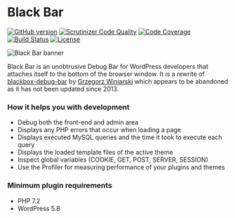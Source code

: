 # Black Bar

[![GitHub version](https://badge.fury.io/gh/pryley%2Fblackbar.svg)](https://badge.fury.io/gh/pryley%2Fblackbar) [![Scrutinizer Code Quality](https://scrutinizer-ci.com/g/pryley/blackbar/badges/quality-score.png?b=master)](https://scrutinizer-ci.com/g/pryley/blackbar/?branch=master) [![Code Coverage](https://scrutinizer-ci.com/g/pryley/blackbar/badges/coverage.png?b=master)](https://scrutinizer-ci.com/g/pryley/blackbar/?branch=master) [![Build Status](https://travis-ci.org/pryley/blackbar.svg?branch=master)](https://travis-ci.org/pryley/blackbar) [![License](https://img.shields.io/badge/license-GPLv3-brightgreen.svg)](https://github.com/pryley/blackbar/blob/master/LICENSE)

![Black Bar banner](+/banner-1544x500.png)

Black Bar is an unobtrusive Debug Bar for WordPress developers that attaches itself to the bottom of the browser window. It is a rewrite of [blackbox-debug-bar](https://wordpress.org/plugins/blackbox-debug-bar/) by [Grzegorz Winiarski](https://profiles.wordpress.org/gwin) which appears to be abandoned as it has not been updated since 2013.

### How it helps you with development

- Debug both the front-end and admin area
- Displays any PHP errors that occur when loading a page
- Displays executed MySQL queries and the time it took to execute each query
- Displays the loaded template files of the active theme
- Inspect global variables (COOKIE, GET, POST, SERVER, SESSION)
- Use the Profiler for measuring performance of your plugins and themes

### Minimum plugin requirements

* PHP 7.2
* WordPress 5.8
